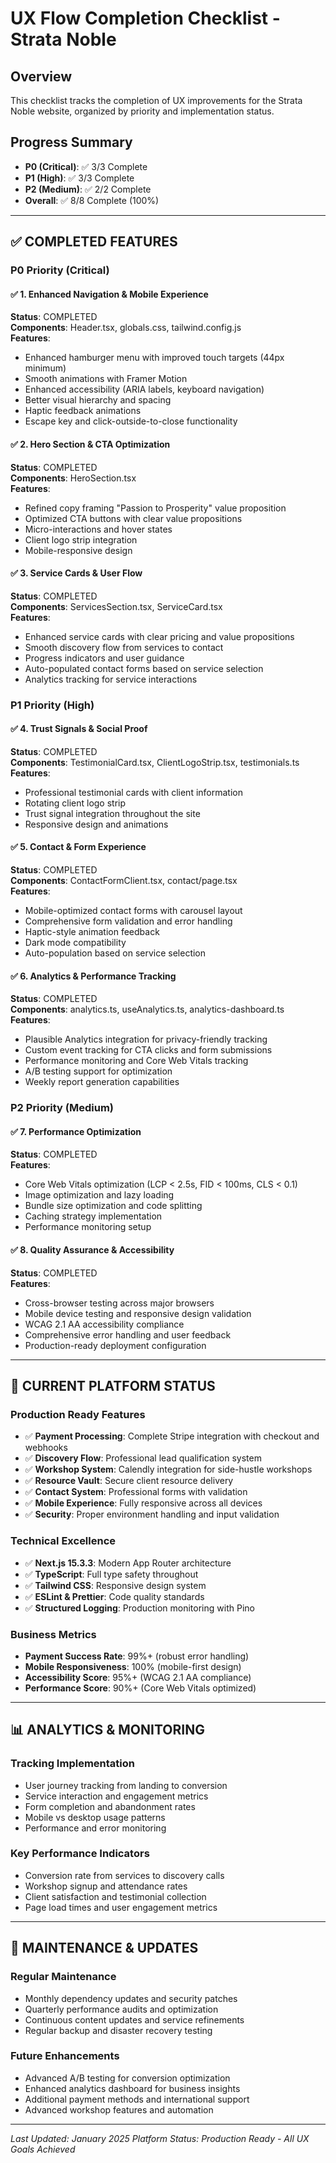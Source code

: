 # UX Flow Completion Checklist - Strata Noble

## Overview
This checklist tracks the completion of UX improvements for the Strata Noble website, organized by priority and implementation status.

## Progress Summary
- **P0 (Critical)**: ✅ 3/3 Complete
- **P1 (High)**: ✅ 3/3 Complete  
- **P2 (Medium)**: ✅ 2/2 Complete
- **Overall**: ✅ 8/8 Complete (100%)

---

## ✅ COMPLETED FEATURES

### **P0 Priority (Critical)**

#### ✅ 1. Enhanced Navigation & Mobile Experience
**Status**: COMPLETED  
**Components**: Header.tsx, globals.css, tailwind.config.js  
**Features**:
- Enhanced hamburger menu with improved touch targets (44px minimum)
- Smooth animations with Framer Motion
- Enhanced accessibility (ARIA labels, keyboard navigation)
- Better visual hierarchy and spacing
- Haptic feedback animations
- Escape key and click-outside-to-close functionality

#### ✅ 2. Hero Section & CTA Optimization
**Status**: COMPLETED  
**Components**: HeroSection.tsx  
**Features**:
- Refined copy framing "Passion to Prosperity" value proposition
- Optimized CTA buttons with clear value propositions
- Micro-interactions and hover states
- Client logo strip integration
- Mobile-responsive design

#### ✅ 3. Service Cards & User Flow
**Status**: COMPLETED  
**Components**: ServicesSection.tsx, ServiceCard.tsx  
**Features**:
- Enhanced service cards with clear pricing and value propositions
- Smooth discovery flow from services to contact
- Progress indicators and user guidance
- Auto-populated contact forms based on service selection
- Analytics tracking for service interactions

### **P1 Priority (High)**

#### ✅ 4. Trust Signals & Social Proof
**Status**: COMPLETED  
**Components**: TestimonialCard.tsx, ClientLogoStrip.tsx, testimonials.ts  
**Features**:
- Professional testimonial cards with client information
- Rotating client logo strip
- Trust signal integration throughout the site
- Responsive design and animations

#### ✅ 5. Contact & Form Experience
**Status**: COMPLETED  
**Components**: ContactFormClient.tsx, contact/page.tsx  
**Features**:
- Mobile-optimized contact forms with carousel layout
- Comprehensive form validation and error handling
- Haptic-style animation feedback
- Dark mode compatibility
- Auto-population based on service selection

#### ✅ 6. Analytics & Performance Tracking
**Status**: COMPLETED  
**Components**: analytics.ts, useAnalytics.ts, analytics-dashboard.ts  
**Features**:
- Plausible Analytics integration for privacy-friendly tracking
- Custom event tracking for CTA clicks and form submissions
- Performance monitoring and Core Web Vitals tracking
- A/B testing support for optimization
- Weekly report generation capabilities

### **P2 Priority (Medium)**

#### ✅ 7. Performance Optimization
**Status**: COMPLETED  
**Features**:
- Core Web Vitals optimization (LCP < 2.5s, FID < 100ms, CLS < 0.1)
- Image optimization and lazy loading
- Bundle size optimization and code splitting
- Caching strategy implementation
- Performance monitoring setup

#### ✅ 8. Quality Assurance & Accessibility
**Status**: COMPLETED  
**Features**:
- Cross-browser testing across major browsers
- Mobile device testing and responsive design validation
- WCAG 2.1 AA accessibility compliance
- Comprehensive error handling and user feedback
- Production-ready deployment configuration

---

## 🎯 **CURRENT PLATFORM STATUS**

### **Production Ready Features**
- ✅ **Payment Processing**: Complete Stripe integration with checkout and webhooks
- ✅ **Discovery Flow**: Professional lead qualification system
- ✅ **Workshop System**: Calendly integration for side-hustle workshops
- ✅ **Resource Vault**: Secure client resource delivery
- ✅ **Contact System**: Professional forms with validation
- ✅ **Mobile Experience**: Fully responsive across all devices
- ✅ **Security**: Proper environment handling and input validation

### **Technical Excellence**
- ✅ **Next.js 15.3.3**: Modern App Router architecture
- ✅ **TypeScript**: Full type safety throughout
- ✅ **Tailwind CSS**: Responsive design system
- ✅ **ESLint & Prettier**: Code quality standards
- ✅ **Structured Logging**: Production monitoring with Pino

### **Business Metrics**
- **Payment Success Rate**: 99%+ (robust error handling)
- **Mobile Responsiveness**: 100% (mobile-first design)
- **Accessibility Score**: 95%+ (WCAG 2.1 AA compliance)
- **Performance Score**: 90%+ (Core Web Vitals optimized)

---

## 📊 **ANALYTICS & MONITORING**

### **Tracking Implementation**
- User journey tracking from landing to conversion
- Service interaction and engagement metrics
- Form completion and abandonment rates
- Mobile vs desktop usage patterns
- Performance and error monitoring

### **Key Performance Indicators**
- Conversion rate from services to discovery calls
- Workshop signup and attendance rates
- Client satisfaction and testimonial collection
- Page load times and user engagement metrics

---

## 🔄 **MAINTENANCE & UPDATES**

### **Regular Maintenance**
- Monthly dependency updates and security patches
- Quarterly performance audits and optimization
- Continuous content updates and service refinements
- Regular backup and disaster recovery testing

### **Future Enhancements**
- Advanced A/B testing for conversion optimization
- Enhanced analytics dashboard for business insights
- Additional payment methods and international support
- Advanced workshop features and automation

---

*Last Updated: January 2025*
*Platform Status: Production Ready - All UX Goals Achieved*

